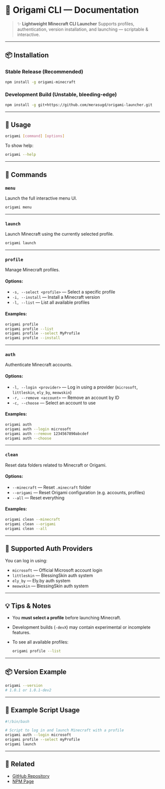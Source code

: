 # 🌸 Origami CLI — Documentation

> ✨ **Lightweight Minecraft CLI Launcher**
> Supports profiles, authentication, version installation, and launching — scriptable & interactive.

---

## 📦 Installation

### Stable Release (Recommended)

```bash
npm install -g origami-minecraft
```

### Development Build (Unstable, bleeding-edge)

```bash
npm install -g git+https://github.com/merasugd/origami-launcher.git
```

---

## 🧭 Usage

```bash
origami [command] [options]
```

To show help:

```bash
origami --help
```

---

## 📜 Commands

### `menu`

Launch the full interactive menu UI.

```bash
origami menu
```

---

### `launch`

Launch Minecraft using the currently selected profile.

```bash
origami launch
```

---

### `profile`

Manage Minecraft profiles.

#### Options:

* `-s, --select <profile>` — Select a specific profile
* `-i, --install` — Install a Minecraft version
* `-l, --list` — List all available profiles

#### Examples:

```bash
origami profile
origami profile --list
origami profile --select MyProfile
origami profile --install
```

---

### `auth`

Authenticate Minecraft accounts.

#### Options:

* `-l, --login <provider>` — Log in using a provider (`microsoft`, `littleskin`, `ely_by`, `meowskin`)
* `-r, --remove <account>` — Remove an account by ID
* `-c, --choose` — Select an account to use

#### Examples:

```bash
origami auth
origami auth --login microsoft
origami auth --remove 1234567890abcdef
origami auth --choose
```

---

### `clean`

Reset data folders related to Minecraft or Origami.

#### Options:

* `--minecraft` — Reset `.minecraft` folder
* `--origami` — Reset Origami configuration (e.g. accounts, profiles)
* `--all` — Reset everything

#### Examples:

```bash
origami clean --minecraft
origami clean --origami
origami clean --all
```

---

## 🧪 Supported Auth Providers

You can log in using:

* `microsoft` — Official Microsoft account login
* `littleskin` — BlessingSkin auth system
* `ely_by` — Ely.by auth system
* `meowskin` — BlessingSkin auth system

---

## 💡 Tips & Notes

* You **must select a profile** before launching Minecraft.
* Development builds (`-devX`) may contain experimental or incomplete features.
* To see all available profiles:

  ```bash
  origami profile --list
  ```

---

## 📦 Version Example

```bash
origami --version
# 1.0.1 or 1.0.1-dev2
```

---

## 🔧 Example Script Usage

```bash
#!/bin/bash

# Script to log in and launch Minecraft with a profile
origami auth --login microsoft
origami profile --select myProfile
origami launch
```

---

## 📖 Related

* [GitHub Repository](https://github.com/merasugd/origami-launcher)
* [NPM Page](https://www.npmjs.com/package/origami-minecraft)